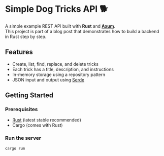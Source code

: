 # Simple Dog Tricks API 🐕

A simple example REST API built with **Rust** and **[Axum](https://github.com/tokio-rs/axum)**.  
This project is part of a blog post that demonstrates how to build a backend in Rust step by step.

## Features

- Create, list, find, replace, and delete tricks
- Each trick has a title, description, and instructions
- In-memory storage using a repository pattern
- JSON input and output using [Serde](https://serde.rs/)

## Getting Started

### Prerequisites

- [Rust](https://www.rust-lang.org/tools/install) (latest stable recommended)
- Cargo (comes with Rust)

### Run the server

```bash
cargo run
